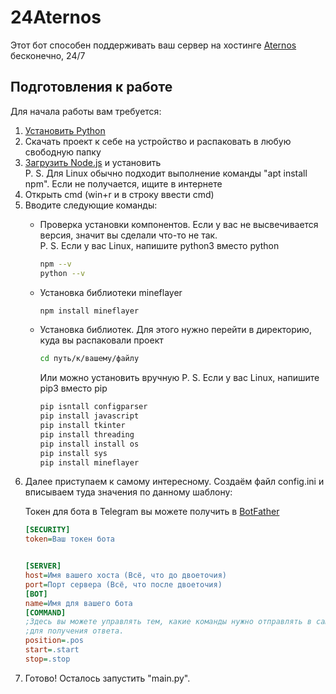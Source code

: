 # 24Aternos

<p>Этот бот способен поддерживать ваш сервер на хостинге <a href="https://aternos.org">Aternos</a> бесконечно, 24/7<p>

<h2>Подготовления к работе</h2>
<p>Для начала работы вам требуется:</p>

<ol>
<li><a href="https://sky.pro/media/kak-ustanovit-python-na-razlichnyh-operaczionnyh-sistemah/">Установить Python</a><br></li>
<li>Скачать проект к себе на устройство и распаковать в любую свободную папку</li>
<li><a href="https://nodejs.org/en">Загрузить Node.js</a> и установить <br>
P. S. Для Linux обычно подходит выполнение команды "apt install npm". Если не получается, ищите в интернете</li>
<li>Открыть cmd (win+r и в строку ввести cmd)</li>
<li>Вводите следующие команды:</li>
    <ul>
    

<li>Проверка установки компонентов. Если у вас не высвечивается версия, значит вы сделали что-то не так.<br>
P. S. Если у вас Linux, напишите python3 вместо python</li> 

```bash
npm --v
python --v
```

<li>Установка библиотеки mineflayer</li>

```bash
npm install mineflayer
```

<li>Установка библиотек. Для этого нужно перейти в директорию, куда вы распаковали проект

```bash
cd путь/к/вашему/файлу
```

Или можно установить вручную
P. S. Если у вас Linux, напишите pip3 вместо pip</li> 
```bash
pip isntall configparser
pip install javascript
pip install tkinter
pip install threading
pip install install os
pip install sys
pip install mineflayer
```
</li>




</ul>

<li>Далее приступаем к самому интересному. Создаём файл config.ini и вписываем туда значения по данному шаблону:

Токен для бота в Telegram вы можете получить в <a href="https://helpdesk.bitrix24.ru/open/17538378/">BotFather</a>

```config.ini
[SECURITY]
token=Ваш токен бота


[SERVER]
host=Имя вашего хоста (Всё, что до двоеточия)
port=Порт сервера (Всё, что после двоеточия)
[BOT]
name=Имя для вашего бота
[COMMAND]
;Здесь вы можете управлять тем, какие команды нужно отправлять в сам чат майнкрафта
;для получения ответа.
position=.pos
start=.start
stop=.stop
```


</li>

<li>Готово! Осталось запустить "main.py".

[//]: # (Следующий пласт документации как раз посвящён ему)

</li>        

</ol>


